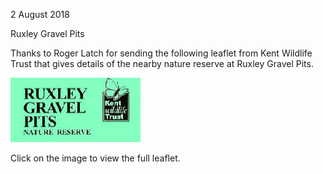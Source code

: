 2 August 2018

Ruxley Gravel Pits

Thanks to Roger Latch for sending the following leaflet from Kent Wildlife Trust that gives details of the nearby nature reserve at Ruxley Gravel Pits.

[](http://www.northcrayresidents.org.uk/posters/poster191.pdf)

![Image](images/nm0538_1.gif)

Click on the image to view the full leaflet.
